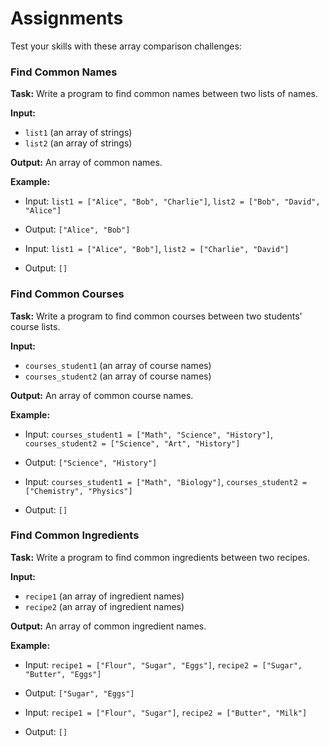 # Assignments
Test your skills with these array comparison challenges:

### Find Common Names

**Task:** Write a program to find common names between two lists of names.

**Input:** 
- `list1` (an array of strings)
- `list2` (an array of strings)

**Output:** An array of common names.

**Example:**

- Input: `list1 = ["Alice", "Bob", "Charlie"]`, `list2 = ["Bob", "David", "Alice"]`
- Output: `["Alice", "Bob"]`

- Input: `list1 = ["Alice", "Bob"]`, `list2 = ["Charlie", "David"]`
- Output: `[]`

### Find Common Courses

**Task:** Write a program to find common courses between two students' course lists.

**Input:** 
- `courses_student1` (an array of course names)
- `courses_student2` (an array of course names)

**Output:** An array of common course names.

**Example:**

- Input: `courses_student1 = ["Math", "Science", "History"]`, `courses_student2 = ["Science", "Art", "History"]`
- Output: `["Science", "History"]`

- Input: `courses_student1 = ["Math", "Biology"]`, `courses_student2 = ["Chemistry", "Physics"]`
- Output: `[]`

### Find Common Ingredients

**Task:** Write a program to find common ingredients between two recipes.

**Input:** 
- `recipe1` (an array of ingredient names)
- `recipe2` (an array of ingredient names)

**Output:** An array of common ingredient names.

**Example:**

- Input: `recipe1 = ["Flour", "Sugar", "Eggs"]`, `recipe2 = ["Sugar", "Butter", "Eggs"]`
- Output: `["Sugar", "Eggs"]`

- Input: `recipe1 = ["Flour", "Sugar"]`, `recipe2 = ["Butter", "Milk"]`
- Output: `[]`
